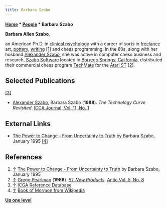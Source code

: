 ```yaml
---
title: Barbara Szabo
---
```

**[Home](Home "Home") * [People](People "People") * Barbara Szabo**

**Barbara Allen Szabo**,

an American Ph.D. in [clinical psychology](https://en.wikipedia.org/wiki/Clinical_psychology) with a career of sorts in [freelance](https://en.wikipedia.org/wiki/Freelancer) art, [pottery](https://en.wikipedia.org/wiki/Pottery), [writing](https://en.wikipedia.org/wiki/Writing) <a id="cite-note-1" href="#cite-ref-1">[1]</a> and chess programming.
In the 80s, along with her husband [Alexander Szabo](Alexander_Szabo "Alexander Szabo"), she was active in computer chess business and research, [Szabo Software](Szabo_Software "Szabo Software") located in [Borrego Springs, California](https://en.wikipedia.org/wiki/Borrego_Springs,_California), distributed their commercial chess program [TechMate](TechMate "TechMate") for the [Atari ST](Atari_ST "Atari ST") <a id="cite-note-2" href="#cite-ref-2">[2]</a>.

## Selected Publications

<a id="cite-note-3" href="#cite-ref-3">[3]</a>

- [Alexander Szabo](Alexander_Szabo "Alexander Szabo"), Barbara Szabo (**1988**). *The Technology Curve Revisited*. [ICCA Journal, Vol. 11, No. 1](ICGA_Journal#11_1 "ICGA Journal")

## External Links

- [The Power to Change - From Uncertainty to Truth](https://www.lds.org/ensign/1995/01/the-power-to-change?lang=eng) by Barbara Szabo, January 1995 <a id="cite-note-4" href="#cite-ref-4">[4]</a>

## References

1. <a id="cite-ref-1" href="#cite-note-1">↑</a> [The Power to Change - From Uncertainty to Truth](https://www.lds.org/ensign/1995/01/the-power-to-change?lang=eng) by Barbara Szabo, January 1995
1. <a id="cite-ref-2" href="#cite-note-2">↑</a> [Gregg Pearlman](https://www.linkedin.com/in/greggpearlman/) (**1986**). *[ST New Products](https://www.atarimagazines.com/v5n8/STNewProducts.html)*. [Antic Vol. 5, No. 8](https://www.atarimagazines.com/index/?issue=v5n8)
1. <a id="cite-ref-3" href="#cite-note-3">↑</a> [ICGA Reference Database](ICGA_Journal#RefDB "ICGA Journal")
1. <a id="cite-ref-4" href="#cite-note-4">↑</a> [Book of Mormon from Wikipedia](https://en.wikipedia.org/wiki/Book_of_Mormon)

**[Up one level](People "People")**


